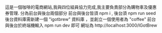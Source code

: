 這是一個咖啡的電商網站,我與四位組員協力完成,我主要負責部分為購物車及優惠券管理.
分為前台與後台兩個部分
前台與後台皆須 npm i , 後台須 npm run seed 
後台資料庫需新建一個 "igotbrew" 資料庫 ，並創立一個使用者為 "coffee" 
前台與後台於終端機輸入 npm run dev 即可
網址為 http://localhost:3000/IGotBrew
